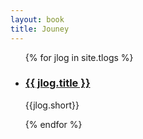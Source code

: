 ```yaml
---
layout: book
title: Jouney
---
```


<ul>
  {% for jlog in  site.tlogs %}
    <li>
      <div>
        <h3>
          <a href="{{ jlog.url }}" target="_self">
            <span>{{ jlog.title }}</span>
          </a>
        </h3>
        <p>
        {{jlog.short}}
        </p>
      </div>
    </li>
  {% endfor %}
</ul>
